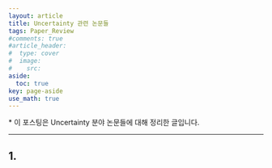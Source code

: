 ```yaml
---
layout: article
title: Uncertainty 관련 논문들
tags: Paper_Review
#comments: true
#article_header:
#  type: cover
#  image:
#    src:
aside:
  toc: true
key: page-aside
use_math: true
---
```


  \* 이 포스팅은 Uncertainty 분야 논문들에 대해 정리한 글입니다.

  --------------------------------------------------------------


## 1.
